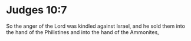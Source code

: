 # Judges 10:7

So the anger of the Lord was kindled against Israel, and he sold them into the hand of the Philistines and into the hand of the Ammonites,
